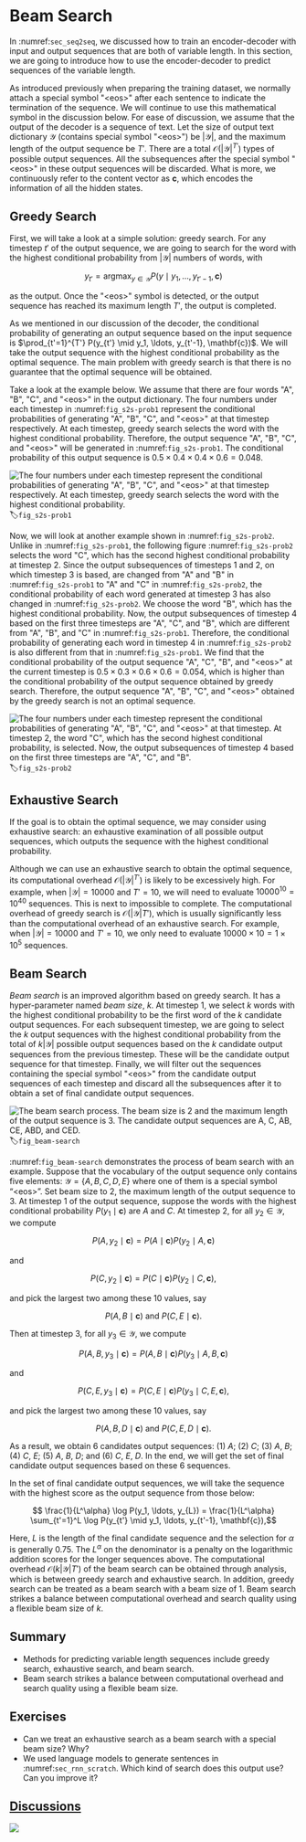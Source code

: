 # Beam Search

In :numref:`sec_seq2seq`, we discussed how to train an encoder-decoder with input and output sequences that are both of variable length. In this section, we are going to introduce how to use the encoder-decoder to predict sequences of the variable length.

As introduced previously when preparing the training dataset, we normally attach a special symbol "&lt;eos&gt;" after each sentence to indicate the termination of the sequence. We will continue to use this mathematical symbol in the discussion below. For ease of discussion, we assume that the output of the decoder is a sequence of text. Let the size of output text dictionary $\mathcal{Y}$ (contains special symbol "&lt;eos&gt;") be $\left|\mathcal{Y}\right|$, and the maximum length of the output sequence be $T'$. There are a total $\mathcal{O}(\left|\mathcal{Y}\right|^{T'})$ types of possible output sequences. All the subsequences after the special symbol "&lt;eos&gt;" in these output sequences will be discarded. What is more, we continuously refer to the content vector as $\mathbf{c}$, which encodes the information of all the hidden states.


## Greedy Search

First, we will take a look at a simple solution: greedy search. For any timestep $t'$ of the output sequence, we are going to search for the word with the highest conditional probability from $|\mathcal{Y}|$ numbers of words, with

$$y_{t'} = \operatorname*{argmax}_{y \in \mathcal{Y}} P(y \mid y_1, \ldots, y_{t'-1}, \mathbf{c})$$

as the output.  Once the "&lt;eos&gt;" symbol is detected, or the output sequence has reached its maximum length $T'$, the output is completed.

As we mentioned in our discussion of the decoder, the conditional probability of generating an output sequence based on the input sequence is $\prod_{t'=1}^{T'} P(y_{t'} \mid y_1, \ldots, y_{t'-1}, \mathbf{c})$. We will take the output sequence with the highest conditional probability as the optimal sequence. The main problem with greedy search is that there is no guarantee that the optimal sequence will be obtained.

Take a look at the example below. We assume that there are four words "A", "B", "C", and "&lt;eos&gt;" in the output dictionary.  The four numbers under each timestep in :numref:`fig_s2s-prob1` represent the conditional probabilities of generating "A", "B", "C", and "&lt;eos&gt;" at that timestep respectively.  At each timestep, greedy search selects the word with the highest conditional probability. Therefore, the output sequence "A", "B", "C", and "&lt;eos&gt;" will be generated in :numref:`fig_s2s-prob1`. The conditional probability of this output sequence is $0.5\times0.4\times0.4\times0.6 = 0.048$.


![The four numbers under each timestep represent the conditional probabilities of generating "A", "B", "C", and "&lt;eos&gt;" at that timestep respectively.  At each timestep, greedy search selects the word with the highest conditional probability. ](../img/s2s-prob1.svg)
:label:`fig_s2s-prob1`


Now, we will look at another example shown in :numref:`fig_s2s-prob2`. Unlike in :numref:`fig_s2s-prob1`, the following figure :numref:`fig_s2s-prob2` selects the word "C", which has the second highest conditional probability at timestep 2. Since the output subsequences of timesteps 1 and 2, on which timestep 3 is based, are changed from "A" and "B" in :numref:`fig_s2s-prob1` to "A" and "C" in :numref:`fig_s2s-prob2`, the conditional probability of each word generated at timestep 3 has also changed in :numref:`fig_s2s-prob2`. We choose the word "B", which has the highest conditional probability. Now, the output subsequences of timestep 4 based on the first three timesteps are "A", "C", and "B", which are different from "A", "B", and "C" in :numref:`fig_s2s-prob1`. Therefore, the conditional probability of generating each word in timestep 4 in :numref:`fig_s2s-prob2` is also different from that in :numref:`fig_s2s-prob1`. We find that the conditional probability of the output sequence "A", "C", "B", and "&lt;eos&gt;" at the current timestep is $0.5\times0.3 \times0.6\times0.6=0.054$, which is higher than the conditional probability of the output sequence obtained by greedy search. Therefore, the output sequence "A", "B", "C", and "&lt;eos&gt;" obtained by the greedy search is not an optimal sequence.

![The four numbers under each timestep represent the conditional probabilities of generating "A", "B", "C", and "&lt;eos&gt;" at that timestep.  At timestep 2, the word "C", which has the second highest conditional probability, is selected. Now, the output subsequences of timestep 4 based on the first three timesteps are "A", "C", and "B".](../img/s2s-prob2.svg)
:label:`fig_s2s-prob2`


## Exhaustive Search

If the goal is to obtain the optimal sequence, we may consider using exhaustive search: an exhaustive examination of all possible output sequences, which outputs the sequence with the highest conditional probability.

Although we can use an exhaustive search to obtain the optimal sequence, its computational overhead $\mathcal{O}(\left|\mathcal{Y}\right|^{T'})$ is likely to be excessively high. For example, when $|\mathcal{Y}|=10000$ and $T'=10$, we will need to evaluate $10000^{10} = 10^{40}$ sequences. This is next to impossible to complete. The computational overhead of greedy search is $\mathcal{O}(\left|\mathcal{Y}\right|T')$, which is usually significantly less than the computational overhead of an exhaustive search. For example, when $|\mathcal{Y}|=10000$ and $T'=10$, we only need to evaluate $10000\times10=1\times10^5$ sequences.


## Beam Search

*Beam search* is an improved algorithm based on greedy search. It has a hyper-parameter named *beam size*, $k$. At timestep 1, we select $k$ words with the highest conditional probability to be the first word of the $k$ candidate output sequences. For each subsequent timestep, we are going to select the $k$ output sequences with the highest conditional probability from the total of $k\left|\mathcal{Y}\right|$ possible output sequences based on the $k$ candidate output sequences from the previous timestep. These will be the candidate output sequence for that timestep. Finally, we will filter out the sequences containing the special symbol "&lt;eos&gt;" from the candidate output sequences of each timestep and discard all the subsequences after it to obtain a set of final candidate output sequences.


![The beam search process. The beam size is 2 and the maximum length of the output sequence is 3. The candidate output sequences are $A$, $C$, $AB$, $CE$, $ABD$, and $CED$. ](../img/beam-search.svg)
:label:`fig_beam-search`


:numref:`fig_beam-search` demonstrates the process of beam search with an example. Suppose that the vocabulary of the output sequence only contains five elements: $\mathcal{Y} = \{A, B, C, D, E\}$ where one of them is a special symbol “&lt;eos&gt;”. Set beam size to 2, the maximum length of the output sequence to 3. At timestep 1 of the output sequence, suppose the words with the highest conditional probability $P(y_1 \mid \mathbf{c})$ are $A$ and $C$. At timestep 2, for all $y_2 \in \mathcal{Y},$ we compute 

$$P(A, y_2 \mid \mathbf{c}) = P(A \mid \mathbf{c})P(y_2 \mid A, \mathbf{c})$$ 

and 

$$P(C, y_2 \mid \mathbf{c}) = P(C \mid \mathbf{c})P(y_2 \mid C, \mathbf{c}),$$  

and pick the largest two among these 10 values, say

$$P(A, B \mid \mathbf{c}) \text{  and  } P(C, E \mid \mathbf{c}).$$

Then at timestep 3, for all $y_3 \in \mathcal{Y}$, we compute 

$$P(A, B, y_3 \mid \mathbf{c}) = P(A, B \mid \mathbf{c})P(y_3 \mid A, B, \mathbf{c})$$ 

and 

$$P(C, E, y_3 \mid \mathbf{c}) = P(C, E \mid \mathbf{c})P(y_3 \mid C, E, \mathbf{c}),$$ 

and pick the largest two among these 10 values, say 

$$P(A, B, D \mid \mathbf{c}) \text{  and  } P(C, E, D \mid  \mathbf{c}).$$ 


As a result, we obtain 6 candidates output sequences: (1) $A$; (2) $C$; (3) $A$, $B$; (4) $C$, $E$; (5) $A$, $B$, $D$; and (6) $C$, $E$, $D$. In the end, we will get the set of final candidate output sequences based on these 6 sequences.

In the set of final candidate output sequences, we will take the sequence with the highest score as the output sequence from those below:

$$ \frac{1}{L^\alpha} \log P(y_1, \ldots, y_{L}) = \frac{1}{L^\alpha} \sum_{t'=1}^L \log P(y_{t'} \mid y_1, \ldots, y_{t'-1}, \mathbf{c}),$$

Here, $L$ is the length of the final candidate sequence and the selection for $\alpha$ is generally 0.75. The $L^\alpha$ on the denominator is a penalty on the logarithmic addition scores for the longer sequences above. The computational overhead $\mathcal{O}(k\left|\mathcal{Y}\right|T')$ of the beam search can be obtained through analysis, which is between greedy search and exhaustive search. In addition, greedy search can be treated as a beam search with a beam size of 1. Beam search strikes a balance between computational overhead and search quality using a flexible beam size of $k$.


## Summary

* Methods for predicting variable length sequences include greedy search, exhaustive search, and beam search.
* Beam search strikes a balance between computational overhead and search quality using a flexible beam size.


## Exercises

* Can we treat an exhaustive search as a beam search with a special beam size? Why?
* We used language models to generate sentences in :numref:`sec_rnn_scratch`. Which kind of search does this output use? Can you improve it?

## [Discussions](https://discuss.mxnet.io/t/2394)

![](../img/qr_beam-search.svg)

